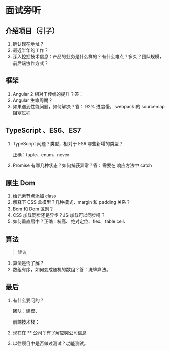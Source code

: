 # 面试旁听

## 介绍项目（引子）

1. 确认现在地址？
2. 最近半年的工作？
3. 深入挖掘技术信息：产品的业务是什么样的？有什么难点？多久？团队规模，前后端协作方式？

## 框架

1. Angular 2 相对于传统的提升？答：
2. Angular 生命周期？
3. 如果遇到性能问题，如何解决？答： 92% 进度慢， webpack 的 sourcemap 阻塞过程

## TypeScript 、ES6、ES7

1. TypeScript 问题？类型，相对于 ES6 哪些新增的类型？

   正确：tuple、enum、never

2. Promise 有哪几种状态？如何捕获异常？答：需要在 响应方法中 catch

## 原生 Dom

1. 给元素节点添加 class
2. 解释下 CSS 盒模型？几种模式，margin 和 padding 关系？
3. Bom 和 Dom 区别？
4. CSS 加载同步还是异步？JS 加载可以同步吗？
5. 如何垂直居中？正确：杭高、绝对定位、flex、table cell、

## 算法

> 建议

1. 算法是否了解？
2. 数组有序，如何变成随机的数组？答：洗牌算法。

## 最后

1. 有什么要问的？

   团队：建模、

   前端技术栈：

2. 现在在 ** 公司？有了解应聘公司信息

3. 以往项目中是否做过测试？功能测试。